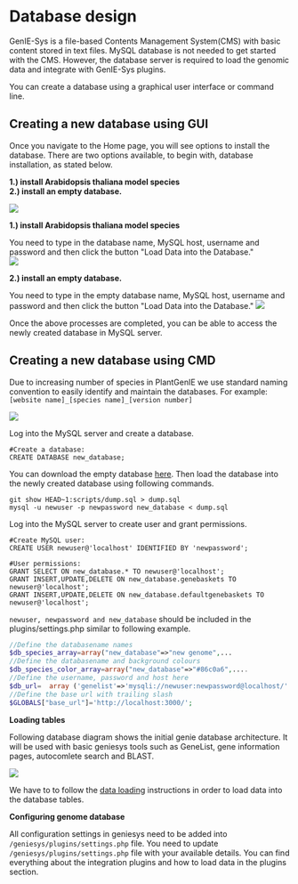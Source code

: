 Database design
=====================  

GenIE-Sys is a file-based Contents Management System(CMS) with basic content stored in text files. MySQL database is not needed to get started with the CMS. However, the database server is required to load the genomic data and integrate with GenIE-Sys plugins.

You can create a database using a graphical user interface or command line.
## Creating a new database using GUI
Once you navigate to the Home page, you will see options to install the database. There are two options available, to begin with, database installation, as stated below.

**1.) install Arabidopsis thaliana model species**     
**2.) install an empty database.**

[![](https://github.com/irusri/geniesys/blob/master/docs/images/install_db.png?raw=true)](https://raw.githubusercontent.com/irusri/geniesys/master/docs/images/install_db.png) 

**1.) install Arabidopsis thaliana model species** 

You need to type in the database name, MySQL host, username and password and then click the button "Load Data into the Database."  
[![](https://github.com/irusri/geniesys/blob/master/docs/images/install_atg_db.png?raw=true)](https://raw.githubusercontent.com/irusri/geniesys/master/docs/images/install_atg_db.png) 

**2.) install an empty database.**  

You need to type in the empty database name, MySQL host, username and password and then click the button "Load Data into the Database."
[![](https://github.com/irusri/geniesys/blob/master/docs/images/install_empty_db.png?raw=true)](https://raw.githubusercontent.com/irusri/geniesys/master/docs/images/install_empty_db.png)  

Once the above processes are completed, you can be able to access the newly created database in MySQL server. 

## Creating a new database using CMD

Due to increasing number of species in PlantGenIE we use standard naming convention to easily identify and maintain the databases. For example: ```[website name]_[species name]_[version number]```   

[![](https://github.com/irusri/geniesys/blob/master/docs/images/genie_databases.png?raw=true)](https://raw.githubusercontent.com/irusri/geniesys/master/docs/images/genie_databases.png)  



Log into the MySQL server and create a database. 
```mysql
#Create a database:
CREATE DATABASE new_database;
```
You can download the empty database [here](https://raw.githubusercontent.com/irusri/scripts/master/dump.sql). Then load the database into the newly created database using following commands.


```shell
git show HEAD~1:scripts/dump.sql > dump.sql
mysql -u newuser -p newpassword new_database < dump.sql
```
Log into the MySQL server to create user and grant permissions.
```mysql
#Create MySQL user:
CREATE USER newuser@'localhost' IDENTIFIED BY 'newpassword';

#User permissions:
GRANT SELECT ON new_database.* TO newuser@'localhost';
GRANT INSERT,UPDATE,DELETE ON new_database.genebaskets TO newuser@'localhost';
GRANT INSERT,UPDATE,DELETE ON new_database.defaultgenebaskets TO newuser@'localhost';
```
```newuser, newpassword and new_database``` should be included in the plugins/settings.php similar to following example.
```php
//Define the databasename names
$db_species_array=array("new_database"=>"new genome",...
//Define the databasename and background colours
$db_species_color_array=array("new_database"=>"#86c0a6",....
//Define the username, password and host here
$db_url=  array ('genelist'=>'mysqli://newuser:newpassword@localhost/'.$selected_database); 
//Define the base url with trailing slash
$GLOBALS["base_url"]='http://localhost:3000/';
```
**Loading tables**

Following database diagram shows the initial genie database architecture. It will be used with basic geniesys tools such as GeneList, gene information pages, autocomlete search and BLAST. 


[![](https://raw.githubusercontent.com/irusri/geniesys/master/docs/images/GenIE-CMS_V4.png)](https://raw.githubusercontent.com/irusri/geniesys/master/docs/images/GenIE-CMS_V4.png)

We have to to follow the [data loading](https://geniesys.readthedocs.io/en/latest/plugins/genelist.html) instructions in order to load data into the database tables.


**Configuring genome database**


All configuration settings in geniesys need to be added into ```/geniesys/plugins/settings.php``` file. You need to update ```/geniesys/plugins/settings.php``` file with your available details. You can find everything about the integration plugins and how to load data in the plugins section.


